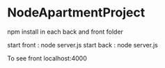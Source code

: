 # NodeApartmentProject

npm install in each back and front folder

start front : node server.js
start back : node server.js

To see front localhost:4000